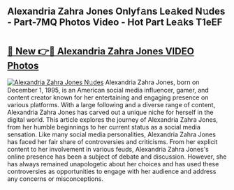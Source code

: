 ## Alexandria Zahra Jones Onlyf𝚊ns Le𝚊ked N𝚞des - Part-7MQ Photos Video - Hot Part Le𝚊ks T1eEF

# <h2><a href="http://ab54741.deff.icu/?id=Alexandria+Zahra+Jones">🔗 New 👉🔴 Alexandria Zahra Jones VIDEO Photos</a></h2>

[![Alexandria Zahra Jones N𝚞des](https://i.imgur.com/rIISA9y.gif)](http://ab54741.deff.icu/?id=Alexandria+Zahra+Jones)
Alexandria Zahra Jones, born on December 1, 1995, is an American social media influencer, gamer, and content creator known for her entertaining and engaging presence on various platforms. With a large following and a diverse range of content, Alexandria Zahra Jones has carved out a unique niche for herself in the digital world. This article explores the journey of Alexandria Zahra Jones, from her humble beginnings to her current status as a social media sensation. Like many social media personalities, Alexandria Zahra Jones has faced her fair share of controversies and criticisms. From her explicit content to her involvement in various feuds, Alexandria Zahra Jones's online presence has been a subject of debate and discussion. However, she has always remained unapologetic about her choices and has used these controversies as opportunities to engage with her audience and address any concerns or misconceptions.
